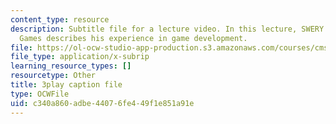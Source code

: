 ```yaml
---
content_type: resource
description: Subtitle file for a lecture video. In this lecture, SWERY from Access
  Games describes his experience in game development.
file: https://ol-ocw-studio-app-production.s3.amazonaws.com/courses/cms-611j-creating-video-games-fall-2014/c340a860adbe44076fe449f1e851a91e_B1zWyyNoRq8.srt
file_type: application/x-subrip
learning_resource_types: []
resourcetype: Other
title: 3play caption file
type: OCWFile
uid: c340a860-adbe-4407-6fe4-49f1e851a91e
---
```

